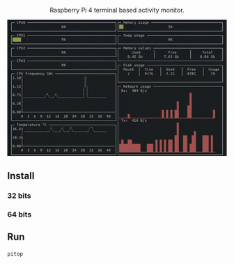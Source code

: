 <div align="center">
<title>pitop</title>
</div>

<div align="center">

Raspberry Pi 4 terminal based activity monitor.  

<img src="./assets/pitop.gif" />

</div>

## Install 
### 32 bits 
### 64 bits 

## Run 
```bash
pitop
```

